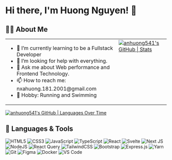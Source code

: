 # Hi there, I'm Huong Nguyen! 👋

## 👨‍💻 About Me

<table style="width:100%;">
  <tr>
    <td style="vertical-align: top;">
      <ul>
        <li>🌱 I’m currently learning to be a Fullstack Developer</li>
        <li>🤔 I’m looking for help with everything.</li>
        <li>💬 Ask me about Web performance and Frontend Technology.</li>
        <li>📫 How to reach me: nxahuong.181.2001@gmail.com</li>
        <li>🎸 Hobby: Running and Swimming</li>
      </ul>
    </td>
    <td style="vertical-align: top;">
      <a href="https://quira.sh?utm_source=widgets&utm_campaign=anhuong541">
        <img src="https://stats.quira.sh/anhuong541/github?theme=dark" alt="anhuong541's GitHub | Stats" />
      </a>
    </td>
  </tr>
</table>

[![anhuong541's GitHub | Languages Over Time](https://stats.quira.sh/anhuong541/languages-over-time?theme=light)](https://quira.sh?utm_source=widgets&utm_campaign=anhuong541)

## 🚀 Languages & Tools

![HTML5](https://img.shields.io/badge/html5-%23E34F26.svg?style=for-the-badge&logo=html5&logoColor=white)
![CSS3](https://img.shields.io/badge/css3-%231572B6.svg?style=for-the-badge&logo=css3&logoColor=white)
![JavaScript](https://img.shields.io/badge/javascript-%23323330.svg?style=for-the-badge&logo=javascript&logoColor=%23F7DF1E)
![TypeScript](https://img.shields.io/badge/typescript-%23007ACC.svg?style=for-the-badge&logo=typescript&logoColor=white)
![React](https://img.shields.io/badge/react-%2320232a.svg?style=for-the-badge&logo=react&logoColor=%2361DAFB)
![Svelte](https://img.shields.io/badge/svelte-%23f1413d.svg?style=for-the-badge&logo=svelte&logoColor=white)
![Next JS](https://img.shields.io/badge/Next-black?style=for-the-badge&logo=next.js&logoColor=white)
![NodeJS](https://img.shields.io/badge/node.js-6DA55F?style=for-the-badge&logo=node.js&logoColor=white)
![React Query](https://img.shields.io/badge/-React%20Query-FF4154?style=for-the-badge&logo=react%20query&logoColor=white)
![TailwindCSS](https://img.shields.io/badge/tailwindcss-%2338B2AC.svg?style=for-the-badge&logo=tailwind-css&logoColor=white)
![Bootstrap](https://img.shields.io/badge/bootstrap-%238511FA.svg?style=for-the-badge&logo=bootstrap&logoColor=white)
![Express.js](https://img.shields.io/badge/express.js-%23404d59.svg?style=for-the-badge&logo=express&logoColor=%2361DAFB)
![Yarn](https://img.shields.io/badge/yarn-%232C8EBB.svg?style=for-the-badge&logo=yarn&logoColor=white)
![Git](https://img.shields.io/badge/git-%23F05033.svg?style=for-the-badge&logo=git&logoColor=white)
![Figma](https://img.shields.io/badge/figma-%23F24E1E.svg?style=for-the-badge&logo=figma&logoColor=white)
![Docker](https://img.shields.io/badge/docker-%230db7ed.svg?style=for-the-badge&logo=docker&logoColor=white)
![VS Code](https://img.shields.io/badge/Visual%20Studio%20Code-0078d7.svg?style=for-the-badge&logo=visual-studio-code&logoColor=white)
<!-- ![n8n.io](https://img.shields.io/badge/-n8n?&logo=N8n) -->
